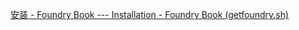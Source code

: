 [安装 - Foundry Book --- Installation - Foundry Book (getfoundry.sh)](https://book.getfoundry.sh/getting-started/installation)



